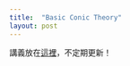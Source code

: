 ```yaml
---
title:  "Basic Conic Theory"
layout: post
---
```


講義放在[這裡][Conic]，不定期更新！

[Conic]:http://lii4.github.io/Conic.pdf



